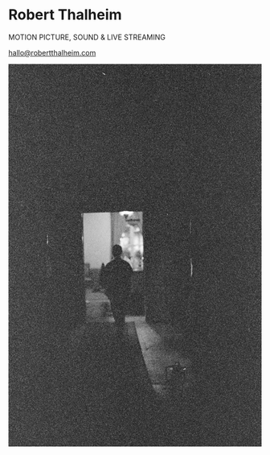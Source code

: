 # Robert Thalheim

MOTION PICTURE, SOUND & LIVE STREAMING

hallo@robertthalheim.com

![heavygrain](https://raw.githubusercontent.com/RobertThalheim/RobertThalheim.github.io/master/WEBSITE_bg_2.jpg)
